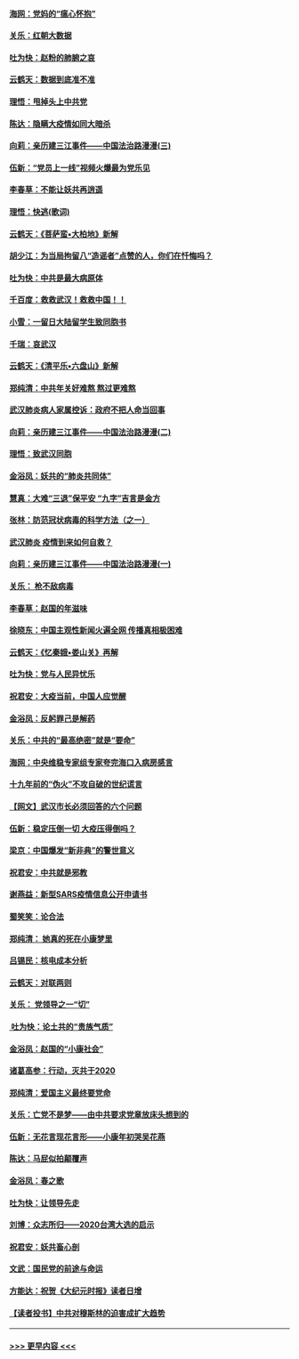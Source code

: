 #### [海网：党妈的“瘟心怀抱”](../pages/nsc993/n11840740.md?t=02040155) 
#### [关乐：红朝大数据](../pages/nsc993/n11840675.md?t=02040155) 
#### [吐为快：赵粉的肺腑之哀](../pages/nsc993/n11840618.md?t=02040155) 
#### [云鹤天：数据到底准不准](../pages/nsc993/n11840325.md?t=02040155) 
#### [理悟：甩掉头上中共党](../pages/nsc993/n11838826.md?t=02040155) 
#### [陈达：隐瞒大疫情如同大暗杀](../pages/nsc993/n11838771.md?t=02040155) 
#### [向莉：亲历建三江事件——中国法治路漫漫(三)](../pages/nsc993/n11831825.md?t=02040155) 
#### [伍新：“党员上一线”视频火爆最为党乐见](../pages/nsc993/n11838200.md?t=02040155) 
#### [李春草：不能让妖共再逍遥](../pages/nsc993/n11838102.md?t=02040155) 
#### [理悟：快逃(歌词)](../pages/nsc993/n11838083.md?t=02040155) 
#### [云鹤天：《菩萨蛮▪大柏地》新解](../pages/nsc993/n11838059.md?t=02040155) 
#### [胡少江：为当局拘留八“造谣者”点赞的人，你们在忏悔吗？](../pages/nsc993/n11836801.md?t=02040155) 
#### [吐为快：中共是最大病原体](../pages/nsc993/n11836748.md?t=02040155) 
#### [千百度：救救武汉！救救中国！！](../pages/nsc993/n11836145.md?t=02040155) 
#### [小雪：一留日大陆留学生致同胞书](../pages/nsc993/n11834624.md?t=02040155) 
#### [千瑞：哀武汉](../pages/nsc993/n11833647.md?t=02040155) 
#### [云鹤天：《清平乐▪六盘山》新解](../pages/nsc993/n11833611.md?t=02040155) 
#### [郑纯清：中共年关好难熬 熬过更难熬](../pages/nsc993/n11833489.md?t=02040155) 
#### [武汉肺炎病人家属控诉：政府不把人命当回事](../pages/nsc993/n11833205.md?t=02040155) 
#### [向莉：亲历建三江事件——中国法治路漫漫(二)](../pages/nsc993/n11829102.md?t=02040155) 
#### [理悟：致武汉同胞](../pages/nsc993/n11831522.md?t=02040155) 
#### [金浴凤：妖共的“肺炎共同体”](../pages/nsc993/n11829448.md?t=02040155) 
#### [慧真：大难“三退”保平安 “九字”吉言是金方](../pages/nsc993/n11829501.md?t=02040155) 
#### [张林：防范冠状病毒的科学方法（之一）](../pages/nsc993/n11828618.md?t=02040155) 
#### [武汉肺炎 疫情到来如何自救？](../pages/nsc993/n11827632.md?t=02040155) 
#### [向莉：亲历建三江事件——中国法治路漫漫(一)](../pages/nsc993/n11827190.md?t=02040155) 
#### [关乐： 枪不敌病毒](../pages/nsc993/n11826746.md?t=02040155) 
#### [李春草：赵国的年滋味](../pages/nsc993/n11826321.md?t=02040155) 
#### [徐晓东：中国主观性新闻火遍全网 传播真相极困难](../pages/nsc993/n11826508.md?t=02040155) 
#### [云鹤天：《忆秦娥▪娄山关》再解](../pages/nsc993/n11824682.md?t=02040155) 
#### [吐为快：党与人民异忧乐](../pages/nsc993/n11824660.md?t=02040155) 
#### [祝君安：大疫当前，中国人应觉醒](../pages/nsc993/n11821946.md?t=02040155) 
#### [金浴凤：反躬罪己是解药](../pages/nsc993/n11820280.md?t=02040155) 
#### [关乐：中共的“最高绝密”就是“要命”](../pages/nsc993/n11816946.md?t=02040155) 
#### [海网：中央维稳专家组专家夸完海口入病房感言](../pages/nsc993/n11815138.md?t=02040155) 
#### [十九年前的“伪火”不攻自破的世纪谎言](../pages/nsc993/n11813238.md?t=02040155) 
#### [【网文】武汉市长必须回答的六个问题](../pages/nsc993/n11813848.md?t=02040155) 
#### [伍新：稳定压倒一切 大疫压得倒吗？](../pages/nsc993/n11812634.md?t=02040155) 
#### [梁京：中国爆发“新非典”的警世意义](../pages/nsc993/n11812554.md?t=02040155) 
#### [祝君安：中共就是邪教](../pages/nsc993/n11812431.md?t=02040155) 
#### [谢燕益：新型SARS疫情信息公开申请书](../pages/nsc993/n11808840.md?t=02040155) 
#### [蜀笑笑：论合法](../pages/nsc993/n11808064.md?t=02040155) 
#### [郑纯清： 她真的死在小康梦里](../pages/nsc993/n11806623.md?t=02040155) 
#### [吕锡民：核电成本分析](../pages/nsc993/n11806284.md?t=02040155) 
#### [云鹤天：对联两则](../pages/nsc993/n11805957.md?t=02040155) 
#### [关乐： 党领导之一“切”](../pages/nsc993/n11804505.md?t=02040155) 
#### [ 吐为快：论土共的“贵族气质”](../pages/nsc993/n11804490.md?t=02040155) 
#### [金浴凤：赵国的“小康社会”](../pages/nsc993/n11804452.md?t=02040155) 
#### [诸葛高参：行动，灭共于2020](../pages/nsc993/n11804120.md?t=02040155) 
#### [郑纯清：爱国主义最终要党命](../pages/nsc993/n11802197.md?t=02040155) 
#### [关乐：亡党不是梦——由中共要求党章放床头想到的](../pages/nsc993/n11802156.md?t=02040155) 
#### [伍新：无花言现花言形——小康年初哭吴花燕](../pages/nsc993/n11800044.md?t=02040155) 
#### [陈达：马屁似拍颠覆声](../pages/nsc993/n11800010.md?t=02040155) 
#### [金浴凤：春之歌](../pages/nsc993/n11797687.md?t=02040155) 
#### [吐为快：让领导先走](../pages/nsc993/n11797512.md?t=02040155) 
#### [刘博：众志所归——2020台湾大选的启示](../pages/nsc993/n11796878.md?t=02040155) 
#### [祝君安：妖共畜心剖](../pages/nsc993/n11794273.md?t=02040155) 
#### [文武：国民党的前途与命运](../pages/nsc993/n11794198.md?t=02040155) 
#### [方能达：祝贺《大纪元时报》读者日增](../pages/nsc993/n11793807.md?t=02040155) 
#### [【读者投书】中共对穆斯林的迫害成扩大趋势](../pages/nsc993/n11791371.md?t=02040155) 

----
#### [ >>> 更早内容 <<< ](../indexes/nsc993-earlier.md)
